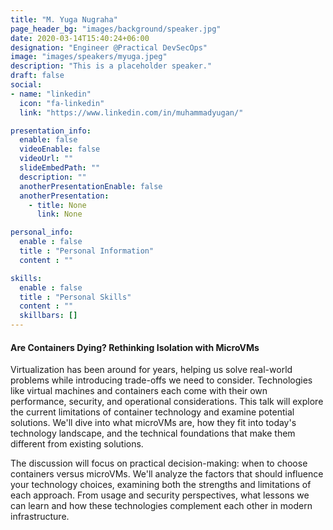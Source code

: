 ```yaml
---
title: "M. Yuga Nugraha"
page_header_bg: "images/background/speaker.jpg"
date: 2020-03-14T15:40:24+06:00
designation: "Engineer @Practical DevSecOps"
image: "images/speakers/myuga.jpeg"
description: "This is a placeholder speaker."
draft: false
social:
- name: "linkedin"
  icon: "fa-linkedin"
  link: "https://www.linkedin.com/in/muhammadyugan/"

presentation_info:
  enable: false
  videoEnable: false
  videoUrl: ""
  slideEmbedPath: ""
  description: ""
  anotherPresentationEnable: false
  anotherPresentation:
    - title: None
      link: None

personal_info:
  enable : false
  title : "Personal Information"
  content : ""

skills:
  enable : false
  title : "Personal Skills"
  content : ""
  skillbars: []
---
```


#### Are Containers Dying? Rethinking Isolation with MicroVMs

Virtualization has been around for years, helping us solve real-world problems while introducing trade-offs we need to consider. Technologies like virtual machines and containers each come with their own performance, security, and operational considerations. This talk will explore the current limitations of container technology and examine potential solutions. We'll dive into what microVMs are, how they fit into today's technology landscape, and the technical foundations that make them different from existing solutions.

The discussion will focus on practical decision-making: when to choose containers versus microVMs. We'll analyze the factors that should influence your technology choices, examining both the strengths and limitations of each approach. From usage and security perspectives, what lessons we can learn and how these technologies complement each other in modern infrastructure.
